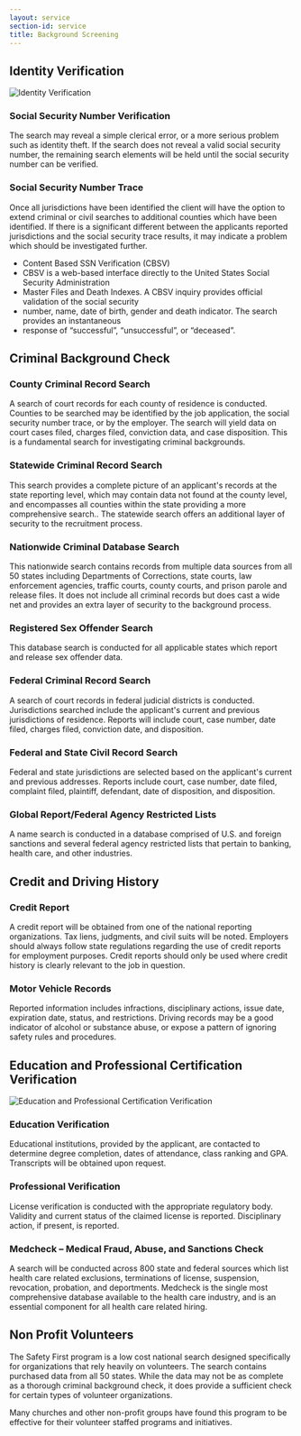 ```yaml
---
layout: service
section-id: service
title: Background Screening
---
```


## Identity Verification

![Identity Verification](/assets/img/services/ssn.jpg)

### Social Security Number Verification

The search may reveal a simple clerical error, or a more serious problem such as identity theft. If the search does not reveal a valid social security number, the remaining search elements will be held until the social security number can be verified.

### Social Security Number Trace

Once all jurisdictions have been identified the client will have the option to extend criminal or civil searches to additional counties which have been identified. If there is a significant different between the applicants reported jurisdictions and the social security trace results, it may indicate a problem which should be investigated further.

 - Content Based SSN Verification (CBSV)
 - CBSV is a web-based interface directly to the United States Social Security Administration
 - Master Files and Death Indexes.  A CBSV inquiry provides official validation of the social security
 - number, name, date of birth, gender and death indicator. The search provides an instantaneous
 - response of “successful”, “unsuccessful”, or “deceased”.



## Criminal Background Check

### County Criminal Record Search

A search of court records for each county of residence is conducted. Counties to be searched may be identified by the job application, the social security number trace, or by the employer. The search will yield data on court cases filed, charges filed, conviction data, and case disposition. This is a fundamental search for investigating criminal backgrounds.

### Statewide Criminal Record Search

This search provides a complete picture of an applicant's records at the state reporting level, which may contain data not found at the county level, and encompasses all counties within the state providing a more comprehensive search.. The statewide search offers an additional layer of security to the recruitment process.

### Nationwide Criminal Database Search

This nationwide search contains records from multiple data sources from all 50 states including Departments of Corrections, state courts, law enforcement agencies, traffic courts, county courts, and prison parole and release files. It does not include all criminal records but does cast a wide net and provides an extra layer of security to the background  process.

### Registered Sex Offender Search

This database search is conducted for all applicable states which report and release sex offender data.

### Federal Criminal Record Search

A search of court records in federal judicial districts is conducted. Jurisdictions searched include the applicant's current and previous jurisdictions of residence. Reports will include court, case number, date filed, charges filed, conviction date, and disposition.

### Federal and State Civil Record Search

Federal and state jurisdictions are selected based on the applicant's current and previous addresses. Reports include court, case number, date filed, complaint filed, plaintiff, defendant, date of disposition, and disposition.

### Global Report/Federal Agency Restricted Lists
A name search is conducted in a database comprised of U.S. and foreign sanctions and several federal agency restricted lists that pertain to banking, health care, and other industries.


## Credit and Driving History

### Credit Report

A credit report will be obtained from one of the national reporting organizations. Tax liens, judgments, and civil suits will be noted. Employers should always follow state regulations regarding the use of credit reports for employment purposes. Credit reports should only be used where credit history is clearly relevant to the job in question.

### Motor Vehicle Records

Reported information includes infractions, disciplinary actions, issue date, expiration date, status, and restrictions. Driving records may be a good indicator of alcohol or substance abuse, or expose a pattern of ignoring safety rules and procedures.



## Education and Professional Certification Verification

![Education and Professional Certification Verification](/assets/img/services/diploma.jpg)

### Education Verification

Educational institutions, provided by the applicant, are contacted to determine degree completion, dates of attendance, class ranking and GPA. Transcripts will be obtained upon request.

### Professional Verification

License verification is conducted with the appropriate regulatory body. Validity and current status of the claimed license is reported. Disciplinary action, if present, is reported.

### Medcheck – Medical Fraud, Abuse, and Sanctions Check

A search will be conducted across 800 state and federal sources which list health care related exclusions, terminations of license, suspension, revocation, probation, and deportments. Medcheck is the single most comprehensive database available to the health care industry, and is an essential component for all health care related hiring.



## Non Profit Volunteers

The Safety First program is a low cost national search designed specifically for organizations that rely heavily on volunteers. The search contains purchased data from all 50 states. While the data may not be as complete as a thorough criminal background check, it does provide a sufficient check for certain types of volunteer organizations.

Many churches and other non-profit groups have found this program to be effective for their volunteer staffed programs and initiatives.
